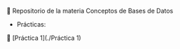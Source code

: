 :signal_strength: Repositorio de la materia Conceptos de Bases de Datos

- Prácticas:
 

 :thought_balloon: [Práctica 1](./Práctica 1)
  

